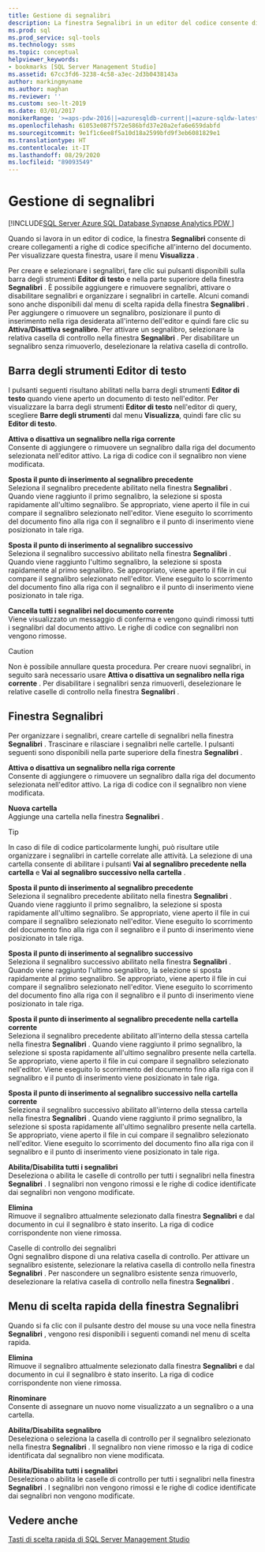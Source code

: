 ```yaml
---
title: Gestione di segnalibri
description: La finestra Segnalibri in un editor del codice consente di creare collegamenti a posizioni nel codice. Informazioni su come creare, eliminare, attivare e disabilitare segnalibri e su come usarli per spostarsi all'interno del codice.
ms.prod: sql
ms.prod_service: sql-tools
ms.technology: ssms
ms.topic: conceptual
helpviewer_keywords:
- bookmarks [SQL Server Management Studio]
ms.assetid: 67cc3fd6-3238-4c58-a3ec-2d3b0438143a
author: markingmyname
ms.author: maghan
ms.reviewer: ''
ms.custom: seo-lt-2019
ms.date: 03/01/2017
monikerRange: '>=aps-pdw-2016||=azuresqldb-current||=azure-sqldw-latest||>=sql-server-2016||=sqlallproducts-allversions||>=sql-server-linux-2017||=azuresqldb-mi-current'
ms.openlocfilehash: 61053e087f572e586bfd37e20a2efa6e659dabfd
ms.sourcegitcommit: 9e1f1c6ee8f5a10d18a2599bfd9f3eb6081829e1
ms.translationtype: HT
ms.contentlocale: it-IT
ms.lasthandoff: 08/29/2020
ms.locfileid: "89093549"
---
```

# <a name="manage-bookmarks"></a>Gestione di segnalibri

[!INCLUDE[SQL Server Azure SQL Database Synapse Analytics PDW ](../../includes/applies-to-version/sql-asdb-asdbmi-asa-pdw.md)]

Quando si lavora in un editor di codice, la finestra **Segnalibri** consente di creare collegamenti a righe di codice specifiche all'interno del documento. Per visualizzare questa finestra, usare il menu **Visualizza** .  
  
 Per creare e selezionare i segnalibri, fare clic sui pulsanti disponibili sulla barra degli strumenti **Editor di testo** e nella parte superiore della finestra **Segnalibri** . È possibile aggiungere e rimuovere segnalibri, attivare o disabilitare segnalibri e organizzare i segnalibri in cartelle. Alcuni comandi sono anche disponibili dal menu di scelta rapida della finestra **Segnalibri** . Per aggiungere o rimuovere un segnalibro, posizionare il punto di inserimento nella riga desiderata all'interno dell'editor e quindi fare clic su **Attiva/Disattiva segnalibro**. Per attivare un segnalibro, selezionare la relativa casella di controllo nella finestra **Segnalibri** . Per disabilitare un segnalibro senza rimuoverlo, deselezionare la relativa casella di controllo.  
  
## <a name="text-editor-toolbar"></a>Barra degli strumenti Editor di testo  
 I pulsanti seguenti risultano abilitati nella barra degli strumenti **Editor di testo** quando viene aperto un documento di testo nell'editor. Per visualizzare la barra degli strumenti **Editor di testo** nell'editor di query, scegliere **Barre degli strumenti** dal menu **Visualizza**, quindi fare clic su **Editor di testo**.  
  
 **Attiva o disattiva un segnalibro nella riga corrente**  
 Consente di aggiungere o rimuovere un segnalibro dalla riga del documento selezionata nell'editor attivo. La riga di codice con il segnalibro non viene modificata.  
  
 **Sposta il punto di inserimento al segnalibro precedente**  
 Seleziona il segnalibro precedente abilitato nella finestra **Segnalibri** . Quando viene raggiunto il primo segnalibro, la selezione si sposta rapidamente all'ultimo segnalibro. Se appropriato, viene aperto il file in cui compare il segnalibro selezionato nell'editor. Viene eseguito lo scorrimento del documento fino alla riga con il segnalibro e il punto di inserimento viene posizionato in tale riga.  
  
 **Sposta il punto di inserimento al segnalibro successivo**  
 Seleziona il segnalibro successivo abilitato nella finestra **Segnalibri** . Quando viene raggiunto l'ultimo segnalibro, la selezione si sposta rapidamente al primo segnalibro. Se appropriato, viene aperto il file in cui compare il segnalibro selezionato nell'editor. Viene eseguito lo scorrimento del documento fino alla riga con il segnalibro e il punto di inserimento viene posizionato in tale riga.  
  
 **Cancella tutti i segnalibri nel documento corrente**  
 Viene visualizzato un messaggio di conferma e vengono quindi rimossi tutti i segnalibri dal documento attivo. Le righe di codice con segnalibri non vengono rimosse.  
  
> [!CAUTION]  
>  Non è possibile annullare questa procedura. Per creare nuovi segnalibri, in seguito sarà necessario usare **Attiva o disattiva un segnalibro nella riga corrente** . Per disabilitare i segnalibri senza rimuoverli, deselezionare le relative caselle di controllo nella finestra **Segnalibri** .  
  
## <a name="bookmarks-window"></a>Finestra Segnalibri  
 Per organizzare i segnalibri, creare cartelle di segnalibri nella finestra **Segnalibri** . Trascinare e rilasciare i segnalibri nelle cartelle. I pulsanti seguenti sono disponibili nella parte superiore della finestra **Segnalibri** .  
  
 **Attiva o disattiva un segnalibro nella riga corrente**  
 Consente di aggiungere o rimuovere un segnalibro dalla riga del documento selezionata nell'editor attivo. La riga di codice con il segnalibro non viene modificata.  
  
 **Nuova cartella**  
 Aggiunge una cartella nella finestra **Segnalibri** .  
  
> [!TIP]  
>  In caso di file di codice particolarmente lunghi, può risultare utile organizzare i segnalibri in cartelle correlate alle attività. La selezione di una cartella consente di abilitare i pulsanti **Vai al segnalibro precedente nella cartella** e **Vai al segnalibro successivo nella cartella** .  
  
 **Sposta il punto di inserimento al segnalibro precedente**  
 Seleziona il segnalibro precedente abilitato nella finestra **Segnalibri** . Quando viene raggiunto il primo segnalibro, la selezione si sposta rapidamente all'ultimo segnalibro. Se appropriato, viene aperto il file in cui compare il segnalibro selezionato nell'editor. Viene eseguito lo scorrimento del documento fino alla riga con il segnalibro e il punto di inserimento viene posizionato in tale riga.  
  
 **Sposta il punto di inserimento al segnalibro successivo**  
 Seleziona il segnalibro successivo abilitato nella finestra **Segnalibri** . Quando viene raggiunto l'ultimo segnalibro, la selezione si sposta rapidamente al primo segnalibro. Se appropriato, viene aperto il file in cui compare il segnalibro selezionato nell'editor. Viene eseguito lo scorrimento del documento fino alla riga con il segnalibro e il punto di inserimento viene posizionato in tale riga.  
  
 **Sposta il punto di inserimento al segnalibro precedente nella cartella corrente**  
 Seleziona il segnalibro precedente abilitato all'interno della stessa cartella nella finestra **Segnalibri** . Quando viene raggiunto il primo segnalibro, la selezione si sposta rapidamente all'ultimo segnalibro presente nella cartella. Se appropriato, viene aperto il file in cui compare il segnalibro selezionato nell'editor. Viene eseguito lo scorrimento del documento fino alla riga con il segnalibro e il punto di inserimento viene posizionato in tale riga.  
  
 **Sposta il punto di inserimento al segnalibro successivo nella cartella corrente**  
 Seleziona il segnalibro successivo abilitato all'interno della stessa cartella nella finestra **Segnalibri** . Quando viene raggiunto il primo segnalibro, la selezione si sposta rapidamente all'ultimo segnalibro presente nella cartella. Se appropriato, viene aperto il file in cui compare il segnalibro selezionato nell'editor. Viene eseguito lo scorrimento del documento fino alla riga con il segnalibro e il punto di inserimento viene posizionato in tale riga.  
  
 **Abilita/Disabilita tutti i segnalibri**  
 Deseleziona o abilita le caselle di controllo per tutti i segnalibri nella finestra **Segnalibri** . I segnalibri non vengono rimossi e le righe di codice identificate dai segnalibri non vengono modificate.  
  
 **Elimina**  
 Rimuove il segnalibro attualmente selezionato dalla finestra **Segnalibri** e dal documento in cui il segnalibro è stato inserito. La riga di codice corrispondente non viene rimossa.  
  
 Caselle di controllo dei segnalibri  
 Ogni segnalibro dispone di una relativa casella di controllo. Per attivare un segnalibro esistente, selezionare la relativa casella di controllo nella finestra **Segnalibri** . Per nascondere un segnalibro esistente senza rimuoverlo, deselezionare la relativa casella di controllo nella finestra **Segnalibri** .  
  
## <a name="bookmarks-window-shortcut-menu"></a>Menu di scelta rapida della finestra Segnalibri  
 Quando si fa clic con il pulsante destro del mouse su una voce nella finestra **Segnalibri** , vengono resi disponibili i seguenti comandi nel menu di scelta rapida.  
  
 **Elimina**  
 Rimuove il segnalibro attualmente selezionato dalla finestra **Segnalibri** e dal documento in cui il segnalibro è stato inserito. La riga di codice corrispondente non viene rimossa.  
  
 **Rinominare**  
 Consente di assegnare un nuovo nome visualizzato a un segnalibro o a una cartella.  
  
 **Abilita/Disabilita segnalibro**  
 Deseleziona o seleziona la casella di controllo per il segnalibro selezionato nella finestra **Segnalibri** . Il segnalibro non viene rimosso e la riga di codice identificata dal segnalibro non viene modificata.  
  
 **Abilita/Disabilita tutti i segnalibri**  
 Deseleziona o abilita le caselle di controllo per tutti i segnalibri nella finestra **Segnalibri** . I segnalibri non vengono rimossi e le righe di codice identificate dai segnalibri non vengono modificate.  
  
## <a name="see-also"></a>Vedere anche  
 [Tasti di scelta rapida di SQL Server Management Studio](../../ssms/sql-server-management-studio-keyboard-shortcuts.md)  
